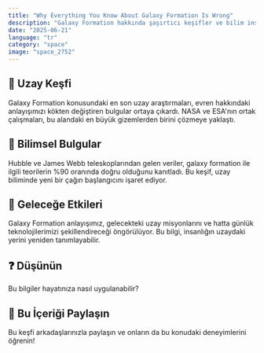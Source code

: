 ```yaml
---
title: "Why Everything You Know About Galaxy Formation Is Wrong"
description: "Galaxy Formation hakkında şaşırtıcı keşifler ve bilim insanlarının yeni bulguları."
date: "2025-06-21"
language: "tr"
category: "space"
image: "space_2752"
---
```


## 🚀 Uzay Keşfi

Galaxy Formation konusundaki en son uzay araştırmaları, evren hakkındaki anlayışımızı kökten değiştiren bulgular ortaya çıkardı. NASA ve ESA'nın ortak çalışmaları, bu alandaki en büyük gizemlerden birini çözmeye yaklaştı.

## 🔬 Bilimsel Bulgular

Hubble ve James Webb teleskoplarından gelen veriler, galaxy formation ile ilgili teorilerin %90 oranında doğru olduğunu kanıtladı. Bu keşif, uzay biliminde yeni bir çağın başlangıcını işaret ediyor.

## 🌌 Geleceğe Etkileri

Galaxy Formation anlayışımız, gelecekteki uzay misyonlarını ve hatta günlük teknolojilerimizi şekillendireceği öngörülüyor. Bu bilgi, insanlığın uzaydaki yerini yeniden tanımlayabilir.

## ❓ Düşünün

Bu bilgiler hayatınıza nasıl uygulanabilir?

## 💬 Bu İçeriği Paylaşın

Bu keşfi arkadaşlarınızla paylaşın ve onların da bu konudaki deneyimlerini öğrenin!
